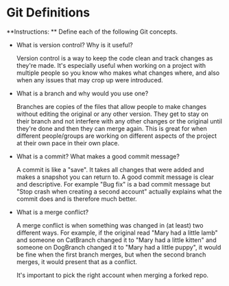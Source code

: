 # Git Definitions

**Instructions: ** Define each of the following Git concepts.

* What is version control?  Why is it useful? 
	
	Version control is a way to keep the code clean and track changes as they're made. It's especially useful when working on a project with multiple people so you know who makes what changes where, and also when any issues that may crop up were introduced.

* What is a branch and why would you use one?
	
	Branches are copies of the files that allow people to make changes without editing the original or any other version. They get to stay on their branch and not interfere with any other changes or the original until they're done and then they can merge again. This is great for when different people/groups are working on different aspects of the project at their own pace in their own place.

* What is a commit? What makes a good commit message?
	
	A commit is like a "save". It takes all changes that were added and makes a snapshot you can return to. A good commit message is clear and descriptive. For example "Bug fix" is a bad commit message but "Stop crash when creating a second account" actually explains what the commit does and is therefore much better.

* What is a merge conflict?
	
	A merge conflict is when something was changed in (at least) two different ways. For example, if the original read "Mary had a little lamb" and someone on CatBranch changed it to "Mary had a little kitten" and someone on DogBranch changed it to "Mary had a little puppy", it would be fine when the first branch merges, but when the second branch merges, it would present that as a conflict. 


	It's important to pick the right account when merging a forked repo.